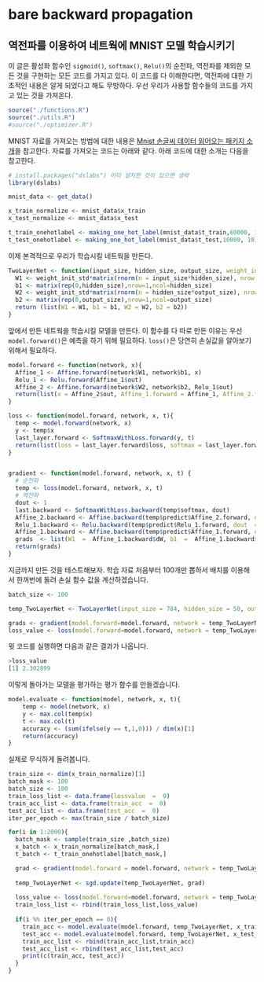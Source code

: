 # bare backward propagation

## 역전파를 이용하여 네트웍에 MNIST 모델 학습시키기

이 글은 활성화 함수인 `sigmoid()`, `softmax()`, `Relu()`의 순전파, 역전파를 제외한 모든 것을 구현하는 모든 코드를 가지고 있다. 이 코드를 다 이해한다면, 역전파에 대한 기초적인 내용은 알게 되었다고 해도 무방하다. 우선 우리가 사용할 함수들의 코드를 가지고 있는 것을 가져온다.

```R
source("./functions.R")
source("./utils.R")
#source("./optimizer.R")
```

MNIST 자료를 가져오는 방법에 대한 내용은 [Mnist 손글씨 데이터 읽어오는 패키지 소개](https://choosunsick.github.io/post/mnist/)을 참고한다. 자료를 가져오는 코드는 아래와 같다. 아래 코드에 대한 소개는 다음을 참고한다.

```R
# install.packages("dslabs") 이미 설치한 것이 있으면 생략
library(dslabs)

mnist_data <- get_data()

x_train_normalize <- mnist_data$x_train
x_test_normalize <- mnist_data$x_test

t_train_onehotlabel <- making_one_hot_label(mnist_data$t_train,60000, 10)
t_test_onehotlabel <- making_one_hot_label(mnist_data$t_test,10000, 10)
```

이제 본격적으로 우리가 학습시킬 네트웍을 만든다.

```R
TwoLayerNet <- function(input_size, hidden_size, output_size, weight_init_std = 0.01) {
  W1 <- weight_init_std*matrix(rnorm(n = input_size*hidden_size), nrow = input_size, ncol = hidden_size)
  b1 <- matrix(rep(0,hidden_size),nrow=1,ncol=hidden_size)
  W2 <- weight_init_std*matrix(rnorm(n = hidden_size*output_size), nrow = hidden_size, ncol = output_size)
  b2 <- matrix(rep(0,output_size),nrow=1,ncol=output_size)
  return (list(W1 = W1, b1 = b1, W2 = W2, b2 = b2))
}
```

앞에서 만든 네트웍을 학습시킬 모델을 만든다. 이 함수를 다 따로 만든 이유는 우선 `model.forward()`은 예측을 하기 위해 필요하다. `loss()`은 당연히 손실값을 알아보기 위해서 필요하다.

```R
model.forward <- function(network, x){
  Affine_1 <- Affine.forward(network$W1, network$b1, x)
  Relu_1 <- Relu.forward(Affine_1$out)
  Affine_2 <- Affine.forward(network$W2, network$b2, Relu_1$out)
  return(list(x = Affine_2$out, Affine_1.forward = Affine_1, Affine_2.forward = Affine_2, Relu_1.forward = Relu_1))
}

loss <- function(model.forward, network, x, t){
  temp <- model.forward(network, x)
  y <- temp$x
  last_layer.forward <- SoftmaxWithLoss.forward(y, t)
  return(list(loss = last_layer.forward$loss, softmax = last_layer.forward, predict =  temp))
}


gradient <- function(model.forward, network, x, t) {
  # 순전파
  temp <- loss(model.forward, network, x, t)
  # 역전파
  dout <- 1
  last.backward <- SoftmaxWithLoss.backward(temp$softmax, dout)
  Affine_2.backward <- Affine.backward(temp$predict$Affine_2.forward, dout  =  last.backward$dx)
  Relu_1.backward <- Relu.backward(temp$predict$Relu_1.forward, dout  =  Affine_2.backward$dx)
  Affine_1.backward <- Affine.backward(temp$predict$Affine_1.forward, dout  =  Relu_1.backward$dx)
  grads  <- list(W1  =  Affine_1.backward$dW, b1  =  Affine_1.backward$db, W2  =  Affine_2.backward$dW, b2  =  Affine_2.backward$db)
  return(grads)
}
```

지금까지 만든 것을 테스트해보자. 학습 자료 처음부터 100개만 뽑하서 배치를 이용해서 한꺼번에 돌려 손실 함수 값을 계산하겠습니다.

```R
batch_size <- 100

temp_TwoLayerNet <- TwoLayerNet(input_size = 784, hidden_size = 50, output_size = 10)

grads <- gradient(model.forward=model.forward, network = temp_TwoLayerNet, x=x_train_normalize[1:batch_size,], t= t_train_onehotlabel[1:batch_size,])
loss_value <- loss(model.forward=model.forward, network = temp_TwoLayerNet, x=x_train_normalize[1:batch_size,], t_train_onehotlabel[1:batch_size,])$loss
```

윗 코드를 실행하면 다음과 같은 결과가 나옵니다.

```R
>loss_value
[1] 2.302899
```
이렇게 돌아가는 모델을 평가하는 평가 함수를 만들겠습니다.

```R
model.evaluate <- function(model, network, x, t){
    temp <- model(network, x)
    y <- max.col(temp$x)
    t <- max.col(t)
    accuracy <- (sum(ifelse(y == t,1,0))) / dim(x)[1]
    return(accuracy)
}
```

실제로 무식하게 돌려봅니다.

```R
train_size <- dim(x_train_normalize)[1]
batch_mask <- 100
batch_size <- 100
train_loss_list <- data.frame(lossvalue  =  0)
train_acc_list <- data.frame(train_acc  =  0)
test_acc_list <- data.frame(test_acc  =  0)
iter_per_epoch <- max(train_size / batch_size)
```


```R
for(i in 1:2000){
  batch_mask <- sample(train_size ,batch_size)
  x_batch <- x_train_normalize[batch_mask,]
  t_batch <- t_train_onehotlabel[batch_mask,]

  grad <- gradient(model.forward = model.forward, network = temp_TwoLayerNet, x_batch, t_batch)
  
  temp_TwoLayerNet <- sgd.update(temp_TwoLayerNet, grad)
  
  loss_value <- loss(model.forward=model.forward, network = temp_TwoLayerNet, x_batch, t_batch)$loss
  train_loss_list <- rbind(train_loss_list,loss_value)
  
  if(i %% iter_per_epoch == 0){
    train_acc <- model.evaluate(model.forward, temp_TwoLayerNet, x_train_normalize, t_train_onehotlabel)
    test_acc <- model.evaluate(model.forward, temp_TwoLayerNet, x_test_normalize, t_test_onehotlabel)
    train_acc_list <- rbind(train_acc_list,train_acc)
    test_acc_list <- rbind(test_acc_list,test_acc)
    print(c(train_acc, test_acc))
  }
}
```